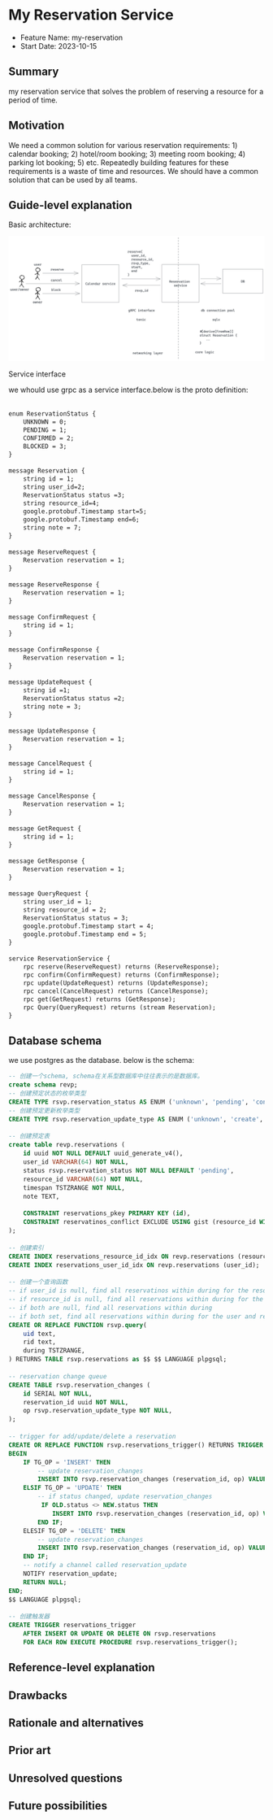 # My Reservation Service

- Feature Name: my-reservation
- Start Date: 2023-10-15

## Summary

my reservation service that solves the problem of reserving a resource for a period of time. 

## Motivation

We need a common solution for various reservation requirements: 1) calendar booking; 2) hotel/room booking; 3) meeting room booking; 4) parking lot booking; 5) etc. Repeatedly building features for these requirements is a waste of time and resources. We should have a common solution that can be used by all teams.

## Guide-level explanation

Basic architecture:

![base-architecture](./images/arch1.jpg)

Service interface

we whould use grpc as a service interface.below is the proto definition:

```proto3

enum ReservationStatus {
	UNKNOWN = 0;
	PENDING = 1;
	CONFIRMED = 2;
	BLOCKED = 3;
}

message Reservation {
	string id = 1;
	string user_id=2;
 	ReservationStatus status =3;
	string resource_id=4;
	google.protobuf.Timestamp start=5;
	google.protobuf.Timestamp end=6;
	string note = 7;
}

message ReserveRequest {
	Reservation reservation = 1; 
}

message ReserveResponse {
	Reservation reservation = 1; 
}

message ConfirmRequest {
	string id = 1;
}

message ConfirmResponse {
	Reservation reservation = 1; 
}

message UpdateRequest {
	string id =1;
	ReservationStatus status =2;
	string note = 3;
}

message UpdateResponse {
	Reservation reservation = 1; 
}

message CancelRequest {
	string id = 1;
}

message CancelResponse {
	Reservation reservation = 1; 
}

message GetRequest {
	string id = 1;
}

message GetResponse {
	Reservation reservation = 1; 
}

message QueryRequest {
	string user_id = 1;
	string resource_id = 2;
	ReservationStatus status = 3;
	google.protobuf.Timestamp start = 4;
	google.protobuf.Timestamp end = 5;
}

service ReservationService {
	rpc reserve(ReserveRequest) returns (ReserveResponse);
	rpc confirm(ConfirmRequest) returns (ConfirmResponse);
 	rpc update(UpdateRequest) returns (UpdateResponse);
	rpc cancel(CancelRequest) returns (CancelResponse);
	rpc get(GetRequest) returns (GetResponse);
	rpc Query(QueryRequest) returns (stream Reservation);
}

```

## Database schema

we use postgres as the database. below is the schema:

```sql
-- 创建一个schema, schema在关系型数据库中往往表示的是数据库。
create schema revp;
-- 创建预定状态的枚举类型
CREATE TYPE rsvp.reservation_status AS ENUM ('unknown', 'pending', 'confirmed', 'blocked');
-- 创建预定更新枚举类型
CREATE TYPE rsvp.reservation_update_type AS ENUM ('unknown', 'create', 'update', 'delete');

-- 创建预定表
create table revp.reservations (
	id uuid NOT NULL DEFAULT uuid_generate_v4(),
	user_id VARCHAR(64) NOT NULL,
	status rsvp.reservation_status NOT NULL DEFAULT 'pending',
	resource_id VARCHAR(64) NOT NULL,
	timespan TSTZRANGE NOT NULL,
	note TEXT,

 	CONSTRAINT reservations_pkey PRIMARY KEY (id),
	CONSTRAINT reservatinos_conflict EXCLUDE USING gist (resource_id WITH =, timespan WITH &&)
);

-- 创建索引
CREATE INDEX reservations_resource_id_idx ON revp.reservations (resource_id);
CREATE INDEX reservations_user_id_idx ON revp.reservations (user_id);

-- 创建一个查询函数
-- if user_id is null, find all reservatinos within during for the resource
-- if resource_id is null, find all reservations within during for the user
-- if both are null, find all reservations within during
-- if both set, find all reservations within during for the user and resource
CREATE OR REPLACE FUNCTION rsvp.query(
	uid text,
	rid text,
	during TSTZRANGE,
) RETURNS TABLE rsvp.reservations as $$ $$ LANGUAGE plpgsql;

-- reservation change queue
CREATE TABLE rsvp.reservation_changes (
	id SERIAL NOT NULL,
	reservation_id uuid NOT NULL,
	op rsvp.reservation_update_type NOT NULL,
);

-- trigger for add/update/delete a reservation
CREATE OR REPLACE FUNCTION rsvp.reservations_trigger() RETURNS TRIGGER AS $$
BEGIN
	IF TG_OP = 'INSERT' THEN
		-- update reservation_changes
  		INSERT INTO rsvp.reservation_changes (reservation_id, op) VALUES (NEW.id, 'create');
	ELSIF TG_OP = 'UPDATE' THEN
  		-- if status changed, update reservation_changes
     	 IF OLD.status <> NEW.status THEN
            INSERT INTO rsvp.reservation_changes (reservation_id, op) VALUES (NEW.id, 'update');
        END IF;
	ELESIF TG_OP = 'DELETE' THEN
   		-- update reservation_changes
        INSERT INTO rsvp.reservation_changes (reservation_id, op) VALUES (OLD.id, 'delete');
	END IF;
  	-- notify a channel called reservation_update
    NOTIFY reservation_update;
    RETURN NULL;
END;
$$ LANGUAGE plpgsql;

-- 创建触发器
CREATE TRIGGER reservations_trigger
    AFTER INSERT OR UPDATE OR DELETE ON rsvp.reservations
    FOR EACH ROW EXECUTE PROCEDURE rsvp.reservations_trigger();
```

## Reference-level explanation


## Drawbacks


## Rationale and alternatives


## Prior art


## Unresolved questions


## Future possibilities

